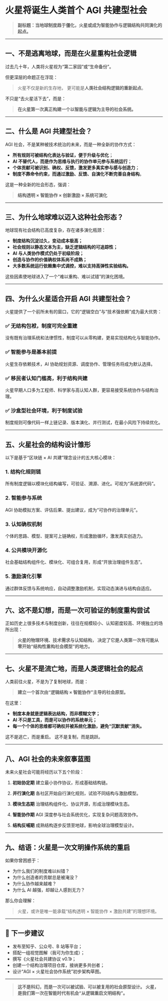 
# 火星将诞生人类首个 AGI 共建型社会

> **副标题：当地球制度趋于僵化，火星或成为智能协作与逻辑结构共同演化的起点。**

---

## 一、不是逃离地球，而是在火星重构社会逻辑

过去几十年，人类将火星视为“第二家园”或“生命备份”。

但更深层的命题正在浮现：

> 火星不仅是新的生存地，
> 更可能是**人类社会结构逻辑的重新起点**。

不只是“去火星活下去”，而是：

> **在火星第一次真正构建一个以智能与逻辑为主导的社会系统。**

---

## 二、什么是 AGI 共建型社会？

AGI 社会，不是某种被技术统治的未来，而是一种全新的协作方式：

* **所有规则可被结构化表达与验证，便于升级与优化**；
* **AI 不替代人，而是作为思维与执行的协作单元参与系统运行**；
* **个体贡献可被识别、确权、反馈，激发更多真实参与感与创造力**；
* **制度不靠命令约束，而通过激励、反馈、自演化不断完善自身结构**。

这是一种全新的社会形态，强调：

> **结构透明 × 智能协作 × 创新激励 × 系统可演化**

---

## 三、为什么地球难以迈入这种社会形态？

地球现有社会结构已高度复杂，存在诸多演化瓶颈：

* **制度结构沉淀过久，变动成本极高；**
* **社会规则以静态文本为主，缺乏逻辑结构的可追踪性；**
* **AI 与人类协作模式仍处于初级阶段；**
* **创造与协作的价值确权体系尚不成熟；**
* **大多数系统运行依赖集中式调控，难以支持高弹性实验结构。**

这些因素使地球进入了一个“难以重构、难以试错”的演化困境。

---

## 四、为什么火星适合开启 AGI 共建型社会？

火星提供了一个前所未有的窗口，它的“逻辑空白”与“技术强依赖”成为最大优势：

### ✅ 无结构包袱，制度可完全重建

没有既有治理系统和法律惯性，制度可以从零构建，更易实现结构化与智能协作。

### ✅ 智能参与是基本前提

火星生存依赖技术，AI 协助规划资源、调度协作、管理任务将成为默认选择。

### ✅ 移民者认知门槛高，利于结构共建

火星早期人口多为工程师、科学家与高认知人群，更容易接受系统协作与结构治理。

### ✅ 沙盒型社会环境，利于制度试验

制度规则可像代码一样上链记录、版本演化、并行测试，在最小风险下持续优化。

---

## 五、火星社会的结构设计雏形

以下是基于“区块链 × AI 共建”理念设计的五大核心模块：

### 1. 结构化规则链

所有制度逻辑以模块化结构编写，可验证、溯源、进化。可视为“系统源代码”。

### 2. 智能参与系统

AGI 协助模拟方案、评估后果、提出建议，成为“可协作的治理单元”。

### 3. 认知确权机制

个体的思路、模型、提案可上链确权，形成激励循环，激发真实创造力。

### 4. 公共模块开源化

社会基础结构组件化、模块化、可组合复用，形成“开放治理组件生态”。

### 5. 激励演化引擎

通过群体反馈与系统响应，自动调整激励机制，实现动态演进与结构自适应。

---

## 六、这不是幻想，而是一次可验证的制度重构尝试

正如历史上很多技术与制度创新，往往在规模较小、认知密度较高、环境独立的场所出现：

> **火星的物理环境、技术需求与认知结构，
> 决定了它是人类第一次有可能从零开始“结构性重构社会模型”的地方。**

---

## 七、火星不是流亡地，而是人类逻辑社会的起点

人类前往火星，不是为了复制地球，而是：

> **建立一个首次由“逻辑结构 × 智能协作”主导的社会原型。**

在这里：

* **制度本身就是逻辑表达结构，而非模糊文字；**
* **AI 不只是工具，而是可以协作的系统单元；**
* **每一个个体的思维都可确权并被系统化激励，避免“沉默贡献”消失。**

这不是逃亡，而是重启。
这不是复制，而是跳跃。

---

## 八、AGI 社会的未来叙事蓝图

未来火星社会可能将经历以下五个阶段：

1. **初始协定期**
   建立最小协作协议，形成基础结构链。

2. **并行演化期**
   各社区开始自行演化规则，试验不同结构与激励模型。

3. **模块生态期**
   治理结构组件化、协议开源，形成治理模块生态。

4. **智能协作期**
   AGI 深度参与社会系统优化，实现复杂问题高效协作。

5. **结构反哺期**
   成熟结构逐步反馈至地球，影响全球治理模型设计。

---

## 九、结语：火星是一次文明操作系统的重启

如果你曾困惑于：

* 为什么我们的制度难以纠错？
* 为什么创造者的贡献总是被淹没？
* 为什么协作越来越难？
* 为什么 AI 越强，却越让人感到无力？

那么你会理解：

> 火星，或许是唯一能承载“结构透明 × 智能协作 × 激励共建”的理想环境。

---

## 🔧 下一步建议

* 发布至知乎、公众号、B 站等平台；
* 搭配一组视觉图解（我可为你生成）；
* 撰写《火星社会共建协议 v0.1》；
* 创建一个结构治理项目仓库，接纳更多共创者；
* 设计“AGI × 火星社会协作系统”初步架构草图。

---

> **这不是科幻，而是一次可以被试验、可以被复用的社会原型设计。
> 火星，是我们第一次在智能时代有机会“从逻辑重启文明结构”。**


